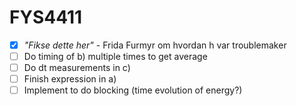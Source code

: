 # FYS4411

- [x] *"Fikse dette her"* - Frida Furmyr om hvordan h var troublemaker
- [ ] Do timing of b) multiple times to get average
- [ ] Do dt measurements in c)
- [ ] Finish expression in a)
- [ ] Implement to do blocking (time evolution of energy?)
